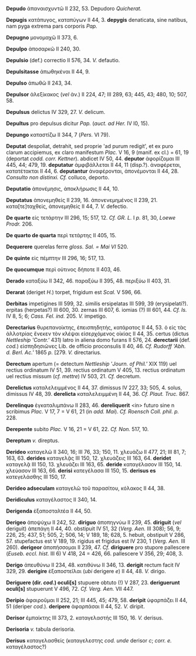 **Depudo** ἀπαναισχυντῶ II 232, 53. Depudoro *Quicherat.*

**Depugis** κατάπυγος, καταπύγων II 44, 3. **depygis** denaticata, sine
natibus, nam pyga extrema pars corporis *Pap.*

**Depugno** μονομαχῶ II 373, 6.

**Depulpo** ἀποσαρκῶ II 240, 30.

**Depulsio** (def.) correctio II 576, 34. *V.* defautio.

**Depulsitasse** ἀπωθηκέναι II 44, 9.

**Depulso** ἀπωθῶ II 243, 34.

**Depulsor** ἀλεξίκακος (*vel* ἀν.) II 224, 47; III 289, 63; 445, 43;
480, 10; 507, 58.

**Depulsus** delictus IV 329, 27. *V.* delicum.

**Depultus** pro depulsus dicitur *Pap.* (*auct. ad Her.* IV l0, 15).

**Depungo** καταστίζω II 344, 7 (*Pers.* VI 79).

**Deputat** despoliat, detrahit, sed proprie 'ad purum redigit', et ex
puro clarum accipiemus, ex claro manifestum *Plac.* V 16, 9 (manif. ex
cl.) = 61, 19 (deportat *codd. corr. Kettner*). abdicet IV 50, 44.
**deputor** ἀφορίζομαι III 445, 44; 479, 19. **deputatur** ἀμφιβάλλεται
II 44, 11 (disp.?). ἀναφέρεται, κατατέτακται II 44, 6. **deputantur**
ἀναφέρονται, ἀπονέμονται II 44, 28. *Consulto non distinxi. Cf.*
colluco, deporto.

**Deputatio** ἀπονέμησις, ἀποκλήρωσις II 44, 10.

**Deputatus** ἀπονεμηθείς II 239, 16. ἀπονενεμημένος II 239, 21.
κατα[τε]ταχθείς, ἀπονεμηθείς II 44, 7. *V.* defectio.

**De quarte** εἰς τετάρτην III 296, 15; 517, 12. *Cf. GR. L.* I *p.* 81,
30, *Loewe Prodr.* 206.

**De quarto de quarta** περὶ τετάρτης II 405, 15.

**Dequerere** querelas ferre *gloss. Sal. = Mai VI* 520.

**De quinte** εἰς πέμπτην III 296, 16; 517, 13.

**De quocumque** περὶ οὑτινος δήποτε II 403, 46.

**Derado** καταξύω II 342, 46. παραξύω II 395, 48. περιξύω II 403, 31.

**Derarat** (deriget *H.*) torpet, frigidum est *Scal.* V 596, 66.

**Derbitas** impetigines III 599, 32. similis ersipelatas III 599, 39
(erysipelati?). erpitas (herpetas?) III 600, 30. zernas III 607, 6.
iomias (?) III 601, 44. *Cf. Is.* IV 8, 5; 6; *Cass. Fel. ind.* 205.
*V.* impetigo.

**Derectarius** θυρεπανοίκτης, ἐπεισπηδητής, κατάρατος II 44, 53. ὁ εἰς
τὰς ἀλλοτρίας ἕνεκεν τὸν κλέψαι εἰσερχόμενος οἰκίας II 44, 35. certus
(dictus *Nettleship 'Contr.'* 431) latro in aliena domo furans II 576,
24. **derectarii** (def. *cod.*) εἰσπηδησιῶνες Lib. de officio
proconsulis II 40, 46. *Cf. Rudorff 'Abh. d. Berl. Ac.'* 1865 *p.*
[279. *V.* directarius.

**Derectum** apertum (= detectum *Nett­leship* '*Journ. of Phil.'* XIX
119) uel rectius ordinatum IV 51, 39. rectius ordinatum V 405, 13.
rectius ordinatum uel rectius missum (*cf. mettre*) IV 503, 21. *Cf.*
decretum.

**Derelictus** καταλελειμμένος II 44, 37. dimissus IV 227, 33; 505, 4.
solus, dimissus IV 48, 39. **derelicta** καταλελειμμένη II 44, 36. *Cf.
Plaut. Truc.* 867.

**Derelinquo** ἐγκαταλιμπάνω II 283, 46. **dereliquerit** \<in\> futuro
sine n scribimus *Plac.* V 17, 7 = V 61, 21 (in *add. Mai*). *Cf.
Roensch Coll. phil. p.* 228.

**Derepente** subito *Plac.* V 16, 21 = V 61, 22. *Cf. Non.* 517, 10.

**Dereptum** *v.* direptus.

**Derideo** καταγελῶ II 340, 16; III 76, 33; 150, 11. χλευάζω II 477, 21;
III 81, 7; 163, 63. **derides** καταγελᾷς III 150, 12. χλευάζεις III
163, 64. **deridet** καταγελᾷ III 150, 13. χλευάζει III 163, 65.
**deride** καταγέλασον III 150, 14. χλεύασον III 163, 66. **derisi**
κατεγέλασα III 150, 15. **derisus es** κατεγελάσθης III 150, 17.

**Derideo adseculam** καταγελῶ τοῦ παρασίτου, κόλακος II 44, 38.

**Deridiculus** καταγέλαστος II 340, 14.

**Derigenda** ἐξαποσταλτέα II 44, 50.

**Derigeo** ἀποψύχω II 242, 52. **diriguo** ἀποπηγνύω II 239, 45.
**diriguit** (*vel* deriguit) ἀπεπάγη II 44, 40. obstipuit IV 51, 32
(*Verg. Aen.* III 308); 56, 9; 226, 25; 437, 51; 505, 2; 506, 14; V
189, 18; 628, 5. hebuit, obstipuit V 286, 57. stupefactus est V 189, 19.
rigidus et frigidus est IV 230, 1 (*Verg. Aen.* III 260). **derigeor**
ἀποπήσσομαι II 239, 47. *Cf.* **diriguere** pro stupore pallescere
(*Euseb. eccl. hist.* III 6) V 418, 24 = 426, 66. pallescere V 356, 29;
408, 3.

**Derigo** ἀπευθύνω II 234, 48. κατιθύνω II 346, 13. **derigit** rectum
facit IV 329, 29. **derigire** ἐξαποστεῖλαι (*ubi* derigere *e*) II 44,
48. *V.* dirigo.

**Deriguere (dir. *cod.*) oculi[s]** stupuere obtuto (!) V 287,
23. **deriguerunt oculi[s]** stupuerunt V 496, 72. *Cf. Verg. Aen.*
VII 447.

**Deripio** ἀφαιροῦμαι II 252, 21; III 445, 45; 479, 58. **deripit**
ὑφαρπάζει II 44, 51 (deriper *cod.*). **deripere** ἀφαρπάσαι II 44, 52.
*V.* diripit.

**Derisor** ἐμπαίκτης III 373, 2. καταγελαστής III 150, 16. *V.*
derisus.

**Derisoria** *v.* tabula derisoria.

**Derisus** καταγελασθείς (καταγελεστης *cod. unde* derisor *c*; *corr.
e.* καταγέλαστος?)
